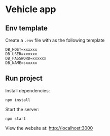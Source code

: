 # Vehicle app

## Env template

Create a `.env` file with as the following template

```
DB_HOST=xxxxxx
DB_USER=xxxxxx
DB_PASSWORD=xxxxxx
DB_NAME=sxxxxx
```

## Run project

  Install dependencies:

```console
npm install
```

  Start the server:

```console
npm start
```

  View the website at: <http://localhost:3000>
